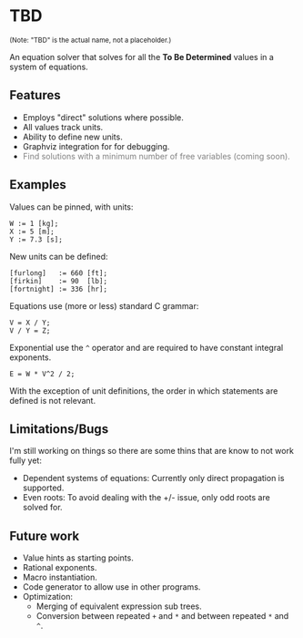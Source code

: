 # TBD

<small>(Note: "TBD" is the actual name, not a placeholder.)</small>

An equation solver that solves for all the **To Be Determined** values in a system of equations.

## Features

- Employs "direct" solutions where possible.
- All values track units.
- Ability to define new units.
- Graphviz integration for for debugging.
- <font color="gray">Find solutions with a minimum number of free variables (coming soon).</font>

## Examples

Values can be pinned, with units:

```
W := 1 [kg];
X := 5 [m];
Y := 7.3 [s];
```

New units can be defined:

```
[furlong]   := 660 [ft];
[firkin]    := 90  [lb];
[fortnight] := 336 [hr];	
```

Equations use (more or less) standard C grammar:

```
V = X / Y;
V / Y = Z;
```

Exponential use the `^` operator and are required to have constant integral exponents.

```
E = W * V^2 / 2;
```

With the exception of unit definitions, the order in which statements are defined is not relevant.

## Limitations/Bugs

I'm still working on things so there are some thins that are know to not work fully yet:

- Dependent systems of equations: Currently only direct propagation is supported.
- Even roots: To avoid dealing with the +/- issue, only odd roots are solved for.

## Future work

- Value hints as starting points.
- Rational exponents.
- Macro instantiation.
- Code generator to allow use in other programs.
- Optimization:
  - Merging of equivalent expression sub trees.
  - Conversion between repeated `+` and `*` and between repeated `*` and `^`.
